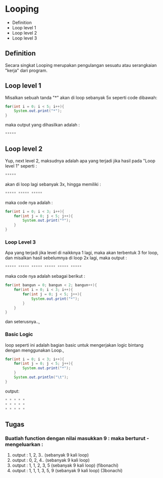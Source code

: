 # Looping
* Definition 
* Loop level 1
* Loop level 2
* Loop level 3

## Definition 
Secara singkat Looping merupakan pengulangan sesuatu atau serangkaian "kerja" dari program.

## Loop level 1
Misalkan sebuah tanda "*" akan di loop sebanyak 5x seperti code dibawah: 
```java
for(int i = 0; i < 5; i++){
	System.out.print("*");
}	
```
maka output yang dihasilkan adalah : 
```js
*****
```

## Loop level 2
Yup, next level 2, maksudnya adalah apa yang terjadi jika hasil pada "Loop level 1" seperti : 
```js
*****
```
akan di loop lagi sebanyak 3x, hingga memiliki : 
```js
***** ***** *****
```

maka code nya adalah : 
```java
for(int i = 0; i < 3; i++){
	for(int j = 0; j < 5; j++){
		System.out.print("*");
	}
}
```

### Loop Level 3 
Apa yang terjadi jika level di naikknya 1 lagi, maka akan terbentuk 3 for loop, dan misalkan hasil sebelumnya di loop 2x lagi, maka output : 
```js
***** ***** ***** ***** ***** *****
```
maka code nya adalah sebagai berikut : 
```java
for(int bangun = 0; bangun < 2; bangun++){
	for(int i = 0; i < 3; i++){
		for(int j = 0; j < 5; j++){
			System.out.print("*");
		}
	}
}
```

dan seterusnya.., 

### Basic Logic
loop seperti ini adalah bagian basic untuk mengerjakan logic bintang dengan menggunakan Loop., 
```java
for(int i = 0; i < 3; i++){
	for(int j = 0; j < 5; j++){
		System.out.print("*");
	}
	System.out.println("\t");
} 
```
output: 
```js
* * * * * 
* * * * * 
* * * * *
```
 
## Tugas 
### Buatlah function dengan nilai masukkan 9 : maka berturut - mengeluarkan : 
1. output : 1, 2, 3.. (sebanyak 9 kali loop)
2. output : 0, 2, 4.. (sebanyak 9 kali loop)
3. output : 1, 1, 2, 3, 5 (sebanyak 9 kali loop) (fibonachi)
4. output : 1, 1, 1, 3, 5, 9 (sebanyak 9 kali loop) (3bonachi)  

